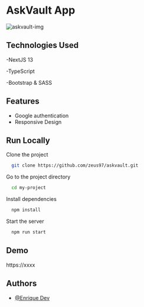 # AskVault App
![askvault-img](https://github.com/zeus97/askvault/assets/110084225/b8c7ba23-93da-4393-900e-230a1f148ce0)



## Technologies Used

-NextJS 13

-TypeScript

-Bootstrap & SASS


## Features

- Google authentication
- Responsive Design


## Run Locally

Clone the project

```bash
  git clone https://github.com/zeus97/askvault.git
```

Go to the project directory

```bash
  cd my-project
```

Install dependencies

```bash
  npm install
```

Start the server

```bash
  npm run start
```


## Demo

https://xxxx


## Authors

- [@Enrique Dev](https://github.com/zeus97)
